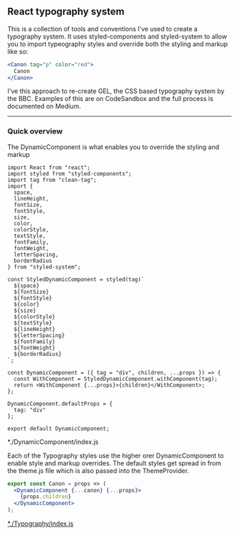 ## React typography system
This is a collection of tools and conventions I've used to create a typography system. It uses styled-components and styled-system to allow you to import typeography styles and override both the styling and markup like so: 

```jsx
<Canon tag="p" color="red">
  Canon
</Canon>
```

I've this approach to re-create GEL, the CSS based typography system by the BBC. 
Examples of this are on CodeSandbox and the full process is documented on Medium. 

----

### Quick overview

The DynamicComponent is what enables you to override the styling and markup

```
import React from "react";
import styled from "styled-components";
import tag from "clean-tag";
import {
  space,
  lineHeight,
  fontSize,
  fontStyle,
  size,
  color,
  colorStyle,
  textStyle,
  fontFamily,
  fontWeight,
  letterSpacing,
  borderRadius
} from "styled-system";

const StyledDynamicComponent = styled(tag)`
  ${space}
  ${fontSize}
  ${fontStyle}
  ${color}
  ${size}
  ${colorStyle}
  ${textStyle}
  ${lineHeight}
  ${letterSpacing}
  ${fontFamily}
  ${fontWeight}
  ${borderRadius}
`;

const DynamicComponent = ({ tag = "div", children, ...props }) => {
  const WithComponent = StyledDynamicComponent.withComponent(tag);
  return <WithComponent {...props}>{children}</WithComponent>;
};

DynamicComponent.defaultProps = {
  tag: "div"
};

export default DynamicComponent;
```
*./DynamicComponent/index.js

Each of the Typography styles use the higher orer DynamicComponent to enable style and markup overrides. The default styles get spread in from the theme.js file which is also passed into the ThemeProvider. 


```jsx
export const Canon = props => (
  <DynamicComponent {...canon} {...props}>
    {props.children}
  </DynamicComponent>
);
```
[*./Typography/index.js](https://github.com/Jezfx/typography-system/blob/master/src/Typography/index.js)
